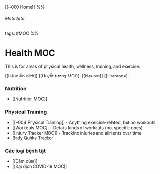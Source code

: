 [[~000 Home]]
%% 
###### Metadata
tags: #MOC 
%% 
# Health MOC
This is for areas of physical health, wellness, training, and exercise.

[[Hệ miễn dịch]]
[[Huyết tương MOC]]
[[Neuron]]
[[Hormone]]

### Nutrition
* [[Nutrition MOC]]

### Physical Training
- [[~004 Physical Training]] - Anything exercise-related, but no workouts 
- [[Workouts MOC]] - Details kinds of workouts (not specific ones)
- [[Injury Tracker MOC]] - Tracking injuries and ailments over time
- Body Quirks Tracker

### Các loại bệnh tật
- [[Cảm cúm]]
- [[Đại dịch COVID-19 MOC]]
